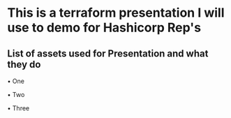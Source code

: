 # This is a terraform presentation I will use to demo for Hashicorp Rep's
## List of assets used for Presentation and what they do
• One

• Two 

• Three
